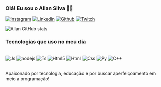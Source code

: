 
### Olá! Eu sou o Allan Silva ✌🏿

[![Instagram](https://img.shields.io/badge/Instagram-E4405F?style=for-the-badge&logo=instagram&logoColor=white)](https://www.instagram.com/_2l021/)
[![Linkedin](https://img.shields.io/badge/LinkedIn-0077B5?style=for-the-badge&logo=linkedin&logoColor=white)](https://www.linkedin.com/in/allan-delon-b2b07423b/)
[![Github](https://img.shields.io/badge/GitHub-100000?style=for-the-badge&logo=github&logoColor=whitee)](https://github.com/allanDs21)
[![Twitch](https://img.shields.io/badge/Twitch-9146FF?style=for-the-badge&logo=twitch&logoColor=white)](https://www.twitch.tv/allansmithrp)

![Allan GitHub stats](https://github-readme-stats.vercel.app/api?username=allansilvagomes&show_icons=true&theme=radical)

### Tecnologias que uso no meu dia

<div style="display: inline_block"><br/>
<img align="center" alt="Js" src="https://img.shields.io/badge/JavaScript-F7DF1E?style=for-the-badge&logo=javascript&logoColor=black"/>
<img align="center" alt="nodejs" src="https://img.shields.io/badge/Node.js-43853D?style=for-the-badge&logo=node.js&logoColor=white"/>
<img align="center" alt="Ts" src="https://img.shields.io/badge/TypeScript-007ACC?style=for-the-badge&logo=typescript&logoColor=white"/>
<img align="center" alt="Html5" src="https://img.shields.io/badge/HTML5-E34F26?style=for-the-badge&logo=html5&logoColor=white"/>
<img align="center" alt="Html" src="https://img.shields.io/badge/HTML-239120?style=for-the-badge&logo=html5&logoColor=white"/>
<img align="center" alt="Css" src="https://img.shields.io/badge/CSS-239120?&style=for-the-badge&logo=css3&logoColor=white"/>
<img align="center" alt="Py" src="https://img.shields.io/badge/Python-3776AB?style=for-the-badge&logo=python&logoColor=white"/>
<img align="center" alt="C++" src="https://img.shields.io/badge/C%2B%2B-00599C?style=for-the-badge&logo=c%2B%2B&logoColor=whitee"/>
</div><br/>

Apaixonado por tecnologia, educação e por buscar aperfeiçoamento em meio a programação!

## 

